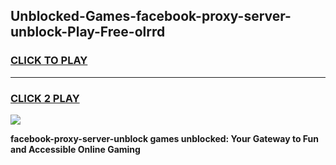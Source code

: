 
## Unblocked-Games-facebook-proxy-server-unblock-Play-Free-olrrd
<h3>
<a href="https://premium76.site?title=facebook-proxy-server-unblock&ref=21A">CLICK TO PLAY</a></h3>
<hr>

<h3>
<a href="https://premium76.site?title=facebook-proxy-server-unblock&ref=21A">CLICK 2 PLAY</a>
  
</h3>

<a href="https://premium76.site?title=facebook-proxy-server-unblock&ref=21A"><img src="https://clearcache.store/games.png"></a>


**facebook-proxy-server-unblock games unblocked: Your Gateway to Fun and Accessible Online Gaming**
